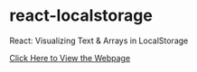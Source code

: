 # react-localstorage

React: Visualizing Text &amp; Arrays in LocalStorage

[Click Here to View the Webpage](https://meredithkramer.github.io/react-localstorage)
